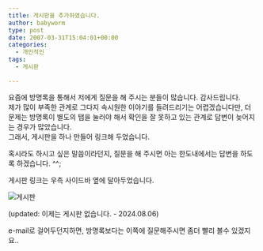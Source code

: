 ```yaml
---
title: 게시판을 추가하였습니다.
author: babyworm
type: post
date: 2007-03-31T15:04:01+00:00
categories:
  - 개인적인
tags:
  - 게시판

---
```

요즘에 방명록을 통해서 저에게 질문을 해 주시는 분들이 많습니다. 감사드립니다.  
제가 많이 부족한 관계로 그다지 속시원한 이야기를 들려드리기는 어렵겠습니다만, 더 문제는 방명록이 별도의 탭을 눌러야 해서 확인을 잘 못하고 있는 관계로 답변이 늦어지는 경우가 많았습니다.  
그래서, 게시판을 하나 만들어 링크해 두었습니다. 

혹시라도 하시고 싶은 말씀이라던지, 질문을 해 주시면 아는 한도내에서는 답변을 하도록 하겠습니다. ^^;

게시판 링크는 우측 사이드바 옆에 달아두었습니다. 

![게시판](https://i0.wp.com/babyworm.net/wordpress/wp-content/uploads/1/cfile26.uf.205413524D6A7AD9296079.jpg?resize=327%2C272)

(updated: 이제는 게시판 없습니다. - 2024.08.06)

e-mail로 걸어두던지하면, 방명록보다는 이쪽에 질문해주시면 좀더 빨리 볼수 있겠지요..
